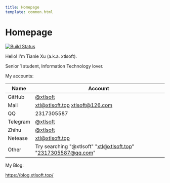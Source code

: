 ```yaml
title: Homepage
template: common.html
```

# Homepage

[![Build Status](https://travis-ci.com/xtlsoft/homepage.svg?token=XdzgD7q7ESxvMAHp9Ybj&branch=master)](https://travis-ci.com/xtlsoft/homepage)

Hello! I'm Tianle Xu (a.k.a. xtlsoft).

Senior 1 student, Information Technology lover.

My accounts:

| Name     | Account                                                        |
| -------- | -------------------------------------------------------------- |
| GitHub   | [@xtlsoft](https://github.com/xtlsoft/)                        |
| Mail     | xtl@xtlsoft.top xtlsoft@126.com                                |
| QQ       | 2317305587                                                     |
| Telegram | [@xtlsoft](https://t.me/xtlsoft)                               |
| Zhihu    | [@xtlsoft](https://www.zhihu.com/people/xtlsoft/)              |
| Netease  | xtl@xtlsoft.top                                                |
| Other    | Try searching "@xtlsoft" "xtl@xtlsoft.top" "2317305587@qq.com" |

My Blog:

https://blog.xtlsoft.top/

